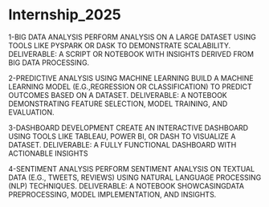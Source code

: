 # Internship_2025

1-BIG DATA ANALYSIS
PERFORM ANALYSIS ON A LARGE DATASET USING TOOLS LIKE PYSPARK OR DASK TO DEMONSTRATE SCALABILITY.
DELIVERABLE: A SCRIPT OR NOTEBOOK WITH INSIGHTS DERIVED FROM BIG DATA PROCESSING.

2-PREDICTIVE ANALYSIS USING MACHINE LEARNING
BUILD A MACHINE LEARNING MODEL (E.G.,REGRESSION OR CLASSIFICATION) TO PREDICT OUTCOMES BASED ON A DATASET.
DELIVERABLE: A NOTEBOOK DEMONSTRATING FEATURE SELECTION, MODEL TRAINING, AND EVALUATION.

3-DASHBOARD DEVELOPMENT
CREATE AN INTERACTIVE DASHBOARD USING TOOLS LIKE TABLEAU, POWER BI, OR DASH TO VISUALIZE A DATASET.
DELIVERABLE: A FULLY FUNCTIONAL DASHBOARD WITH ACTIONABLE INSIGHTS

4-SENTIMENT ANALYSIS
PERFORM SENTIMENT ANALYSIS ON TEXTUAL DATA (E.G., TWEETS, REVIEWS) USING NATURAL LANGUAGE PROCESSING (NLP) TECHNIQUES.
DELIVERABLE: A NOTEBOOK SHOWCASINGDATA PREPROCESSING, MODEL IMPLEMENTATION, AND INSIGHTS.



